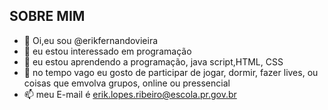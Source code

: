 SOBRE MIM
---

- 👋 Oi,eu sou @erikfernandovieira
- 👀 eu estou interessado em programação
- 🌱 eu estou aprendendo a programação, java script,HTML, CSS
- 💞️ no tempo vago eu gosto de participar de jogar, dormir, fazer lives, ou coisas que emvolva grupos, online ou pressencial
- 📫 meu E-mail é erik.lopes.ribeiro@escola.pr.gov.br

<!---
erikfernandovieira/erikfernandovieira is a ✨ special ✨ repository because its `README.md` (this file) appears on your GitHub profile.
You can click the Preview link to take a look at your changes.
--->

